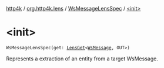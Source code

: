 [http4k](../../index.md) / [org.http4k.lens](../index.md) / [WsMessageLensSpec](index.md) / [&lt;init&gt;](./-init-.md)

# &lt;init&gt;

`WsMessageLensSpec(get: `[`LensGet`](../-lens-get/index.md)`<`[`WsMessage`](../../org.http4k.websocket/-ws-message/index.md)`, OUT>)`

Represents a extraction of an entity from a target WsMessage.

